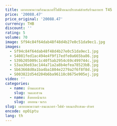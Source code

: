```yaml
---
title: เตาอบพาความร้อนเบเกอรี่ไฟฟ้าอเนกประสงค์สำหรับร้านอาหาร T45
price: '20088.47'
price_original: '20088.47'
currency: THB
discount: ''
rating: 5
volume: 70
image: Sf94c84f64dab48f48d4b27e0c51da9ec1.jpg
images:
  - Sf94c84f64dab48f48d4b27e0c51da9ec1.jpg
  - S4081fed1ac494e4f9f17edfe0a665ba86.jpg
  - S39b205009c1c40f5ab2954c69c499744c.jpg
  - S3aa36e83ac144a71a2a8b4efea78523bB.jpg
  - Sb63668d0a1ba4ba1804e2279a2f6f8f8d.jpg
  - S003822d54d204b6ba96118c8675e905ej.jpg
video: ''
categories:
  - name: บ้านและสวน
    slug: านและสวน
  - name: สิ่งทอหน้าแรก
    slug: งทอหน-าแรก
slug: เตาอบพาความร-อนเบเกอร-ไฟฟ-าอเนกประสงค-สำหร
encode: opOiptu
lang: th
---
```

  